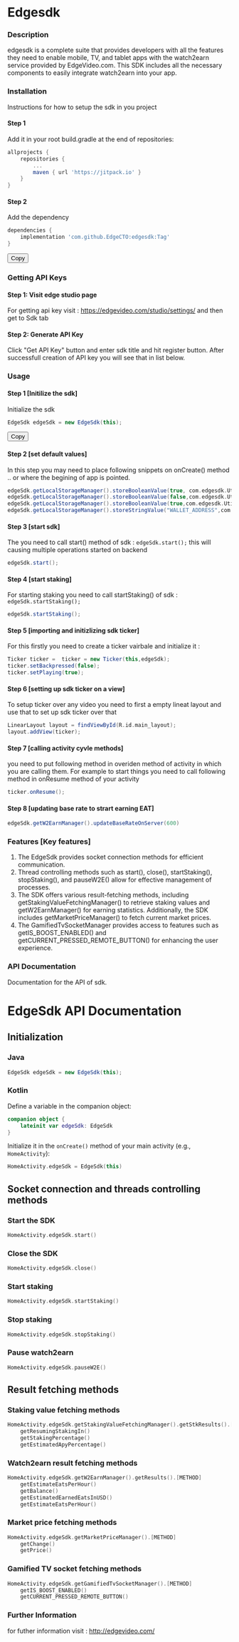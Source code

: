 # Edgesdk
### Description
edgesdk is a complete suite that provides developers with all the features they need to enable mobile, TV, and tablet apps with the watch2earn service provided by EdgeVideo.com. This SDK includes all the necessary components to easily integrate watch2earn into your app.

### Installation
Instructions for how to setup the sdk in you project
#### Step 1 
Add it in your root build.gradle at the end of repositories:
```groovy
allprojects {
    repositories {
        ...
        maven { url 'https://jitpack.io' }
    }
}
``` 

#### Step 2
Add the dependency
```groovy
dependencies {
    implementation 'com.github.EdgeCTO:edgesdk:Tag'
}
```
<button class="btn" data-clipboard-text="dependencies {
    implementation 'com.github.EdgeCTO:edgesdk:Tag'
}">Copy</button>

### Getting API Keys
#### Step 1: Visit edge studio page
For getting api key visit : https://edgevideo.com/studio/settings/  and then get to Sdk tab
#### Step 2: Generate API Key
Click "Get API Key" button and enter sdk title and hit register button. After successfull creation of API key you will see that in list below.

### Usage
#### Step 1 [Initilize the sdk]
Initialize the sdk
```groovy
EdgeSdk edgeSdk = new EdgeSdk(this);
```
<button class="btn" data-clipboard-text="dependencies {
    EdgeSdk edgeSdk = new EdgeSdk(this);
}">Copy</button>

#### Step 2 [set default values]
In this step you may need to place following snippets on onCreate() method .. or where the begining of app is pointed.
```groovy
edgeSdk.getLocalStorageManager().storeBooleanValue(true, com.edgesdk.Utils.Constants.IS_TICKER_ALLOWED_TO_HIDE);
edgeSdk.getLocalStorageManager().storeBooleanValue(false,com.edgesdk.Utils.Constants.IS_OPT_OUT_W2E_ENABLED);
edgeSdk.getLocalStorageManager().storeBooleanValue(true,com.edgesdk.Utils.Constants.IS_VIEWER_WALLET_ADDRESS_FORWARDED);
edgeSdk.getLocalStorageManager().storeStringValue("WALLET_ADDRESS",com.edgesdk.Utils.Constants.WALLET_ADDRESS);
```


#### Step 3 [start sdk]
The you need to call start() method of sdk : `edgeSdk.start();` this will causing multiple operations started on backend
```groovy
edgeSdk.start();
```

#### Step 4 [start staking]
For starting staking you need to call startStaking() of sdk : `edgeSdk.startStaking();`
```groovy
edgeSdk.startStaking();
```

#### Step 5 [importing and initizlizing sdk ticker]
For this firstly you need to create a ticker vairbale and initialize it : 

```groovy
Ticker ticker =  ticker = new Ticker(this,edgeSdk);
ticker.setBackpressed(false);
ticker.setPlaying(true);
```

#### Step 6 [setting up sdk ticker on a view]
To setup ticker over any video you need to first a empty lineat layout and use that to set up sdk ticker over that

```groovy
LinearLayout layout = findViewById(R.id.main_layout);
layout.addView(ticker);
```

#### Step 7 [calling activity cyvle methods]
you need to put following method in overiden method of activity in which you are calling them. For example to start things you need to call following method in onResume method of your activity

```groovy
ticker.onResume();
```


#### Step 8 [updating base rate to strart earning EAT]

 ```groovy
edgeSdk.getW2EarnManager().updateBaseRateOnServer(600)
```
### Features [Key features]
1. The EdgeSdk provides socket connection methods for efficient communication.
2. Thread controlling methods such as start(), close(), startStaking(), stopStaking(), and pauseW2E() allow for effective management of processes.
3. The SDK offers various result-fetching methods, including getStakingValueFetchingManager() to retrieve staking values and getW2EarnManager() for earning statistics. Additionally, the SDK includes getMarketPriceManager() to fetch current market prices.
4. The GamifiedTvSocketManager provides access to features such as getIS_BOOST_ENABLED() and getCURRENT_PRESSED_REMOTE_BUTTON() for enhancing the user experience.
### API Documentation
Documentation for the API of sdk.
# EdgeSdk API Documentation

## Initialization

### Java

```java
EdgeSdk edgeSdk = new EdgeSdk(this);
```

### Kotlin

Define a variable in the companion object:
```kotlin
companion object {
    lateinit var edgeSdk: EdgeSdk
}
```

Initialize it in the `onCreate()` method of your main activity (e.g., `HomeActivity`):
```kotlin
HomeActivity.edgeSdk = EdgeSdk(this)
```

## Socket connection and threads controlling methods

### Start the SDK
```kotlin
HomeActivity.edgeSdk.start()
```

### Close the SDK
```kotlin
HomeActivity.edgeSdk.close()
```

### Start staking
```kotlin
HomeActivity.edgeSdk.startStaking()
```

### Stop staking
```kotlin
HomeActivity.edgeSdk.stopStaking()
```

### Pause watch2earn
```kotlin
HomeActivity.edgeSdk.pauseW2E()
```

## Result fetching methods

### Staking value fetching methods
```kotlin
HomeActivity.edgeSdk.getStakingValueFetchingManager().getStkResults().[METHOD]
    getResumingStakingIn()
    getStakingPercentage()
    getEstimatedApyPercentage()
```

### Watch2earn result fetching methods
```kotlin
HomeActivity.edgeSdk.getW2EarnManager().getResults().[METHOD]
    getEstimateEatsPerHour()
    getBalance()
    getEstimatedEarnedEatsInUSD()
    getEstimateEatsPerHour()
```

### Market price fetching methods
```kotlin
HomeActivity.edgeSdk.getMarketPriceManager().[METHOD]
    getChange()
    getPrice()
```

### Gamified TV socket fetching methods
```kotlin
HomeActivity.edgeSdk.getGamifiedTvSocketManager().[METHOD]
    getIS_BOOST_ENABLED()
    getCURRENT_PRESSED_REMOTE_BUTTON()
```


### Further Information
for futher information visit : http://edgevideo.com/ 

